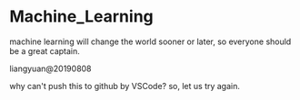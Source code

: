# Machine_Learning
machine learning will change the world sooner or later, so everyone should be a great captain.

liangyuan@20190808

why can't push this to github by VSCode? so, let us try again.
